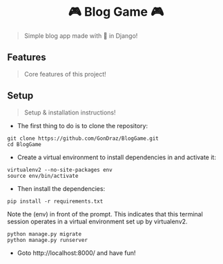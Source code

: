 <h1 align="center" >🎮 Blog Game 🎮</h1>

> Simple blog app made with 💖 in Django!



## Features

> Core features of this project!


## Setup

> Setup & installation instructions!

- The first thing to do is to clone the repository:
```
git clone https://github.com/GonDraz/BlogGame.git
cd BlogGame
```

- Create a virtual environment to install dependencies in and activate it:
```
virtualenv2 --no-site-packages env
source env/bin/activate
```

- Then install the dependencies:
```
pip install -r requirements.txt
```

Note the (env) in front of the prompt. This indicates that this terminal session operates in a virtual environment set up by virtualenv2.
```
python manage.py migrate
python manage.py runserver
```

- Goto http://localhost:8000/ and have fun!
